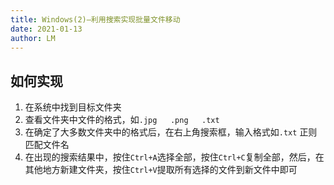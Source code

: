 ```yaml
---
title: Windows(2)—利用搜索实现批量文件移动
date: 2021-01-13
author: LM
---
```


## 如何实现

1. 在系统中找到目标文件夹
2. 查看文件夹中文件的格式，如`.jpg   .png   .txt`
3. 在确定了大多数文件夹中的格式后，在右上角搜索框，输入格式如`.txt` 正则匹配文件名
4. 在出现的搜索结果中，按住`Ctrl+A`选择全部，按住`Ctrl+C`复制全部，然后，在其他地方新建文件夹，按住`Ctrl+V`提取所有选择的文件到新文件中即可

